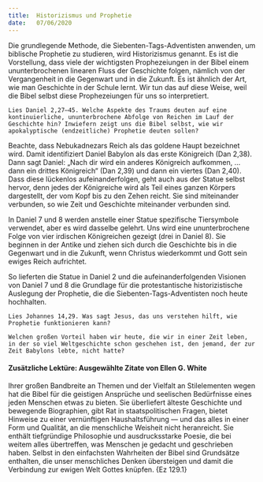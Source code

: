 ```yaml
---
title:  Historizismus und Prophetie
date:   07/06/2020
---
```


Die grundlegende Methode, die Siebenten-Tags-Adventisten anwenden, um biblische Prophetie zu studieren, wird Historizismus genannt. Es ist die Vorstellung, dass viele der wichtigsten Prophezeiungen in der Bibel einem ununterbrochenen linearen Fluss der Geschichte folgen, nämlich von der Vergangenheit in die Gegenwart und in die Zukunft. Es ist ähnlich der Art, wie man Geschichte in der Schule lernt. Wir tun das auf diese Weise, weil die Bibel selbst diese Prophezeiungen für uns so interpretiert.

`Lies Daniel 2,27–45. Welche Aspekte des Traums deuten auf eine kontinuierliche, ununterbrochene Abfolge von Reichen im Lauf der Geschichte hin? Inwiefern zeigt uns die Bibel selbst, wie wir apokalyptische (endzeitliche) Prophetie deuten sollen?`

Beachte, dass Nebukadnezars Reich als das goldene Haupt bezeichnet wird. Damit identifiziert Daniel Babylon als das erste Königreich (Dan 2,38). Dann sagt Daniel: „Nach dir wird ein anderes Königreich aufkommen, … dann ein drittes Königreich“ (Dan 2,39) und dann ein viertes (Dan 2,40). Dass diese lückenlos aufeinanderfolgen, geht auch aus der Statue selbst hervor, denn jedes der Königreiche wird als Teil eines ganzen Körpers dargestellt, der vom Kopf bis zu den Zehen reicht. Sie sind miteinander verbunden, so wie Zeit und Geschichte miteinander verbunden sind.

In Daniel 7 und 8 werden anstelle einer Statue spezifische Tiersymbole verwendet, aber es wird dasselbe gelehrt. Uns wird eine ununterbrochene Folge von vier irdischen Königreichen gezeigt (drei in Daniel 8). Sie beginnen in der Antike und ziehen sich durch die Geschichte bis in die Gegenwart und in die Zukunft, wenn Christus wiederkommt und Gott sein ewiges Reich aufrichtet.

So lieferten die Statue in Daniel 2 und die aufeinanderfolgenden Visionen von Daniel 7 und 8 die Grundlage für die protestantische historizistische Auslegung der Prophetie, die die Siebenten-Tags-Adventisten noch heute hochhalten.

`Lies Johannes 14,29. Was sagt Jesus, das uns verstehen hilft, wie Prophetie funktionieren kann?`

`Welchen großen Vorteil haben wir heute, die wir in einer Zeit leben, in der so viel Weltgeschichte schon geschehen ist, den jemand, der zur Zeit Babylons lebte, nicht hatte?`

#### Zusätzliche Lektüre: Ausgewählte Zitate von Ellen G. White

Ihrer großen Bandbreite an Themen und der Vielfalt an Stilelementen wegen hat die Bibel für die geistigen Ansprüche und seelischen Bedürfnisse eines jeden Menschen etwas zu bieten. Sie überliefert älteste Geschichte und bewegende Biographien, gibt Rat in staatspolitischen Fragen, bietet Hinweise zu einer vernünftigen Haushaltsführung — und das alles in einer Form und Qualität, an die menschliche Weisheit nicht heranreicht. Sie enthält tiefgründige Philosophie und ausdrucksstarke Poesie, die bei weitem alles übertreffen, was Menschen je gedacht und geschrieben haben. Selbst in den einfachsten Wahrheiten der Bibel sind Grundsätze enthalten, die unser menschliches Denken übersteigen und damit die Verbindung zur ewigen Welt Gottes knüpfen. {Ez 129.1}
